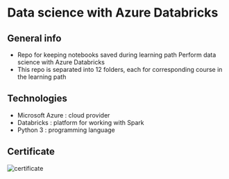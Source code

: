 # Data science with Azure Databricks

## General info
- Repo for keeping notebooks saved during learning path Perform data science with Azure Databricks
- This repo is separated into 12 folders, each for corresponding course in the learning path

## Technologies
- Microsoft Azure : cloud provider
- Databricks : platform for working with Spark
- Python 3 : programming language

## Certificate
![certificate](https://user-images.githubusercontent.com/57994731/157455605-e1b2617e-c24d-4fe7-be02-d46bd6c1b78d.png)



